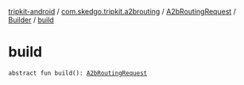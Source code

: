 [tripkit-android](../../../index.md) / [com.skedgo.tripkit.a2brouting](../../index.md) / [A2bRoutingRequest](../index.md) / [Builder](index.md) / [build](./build.md)

# build

`abstract fun build(): `[`A2bRoutingRequest`](../index.md)